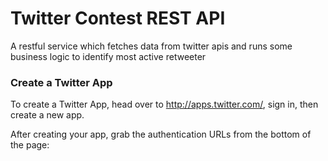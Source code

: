 # Twitter Contest REST API
A restful service which fetches data from twitter apis and runs some business logic to identify most active retweeter

### Create a Twitter App

To create a Twitter App, head over to <http://apps.twitter.com/>, sign in, then create a new app.

After creating your app, grab the authentication URLs from the bottom of the page:
